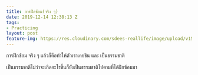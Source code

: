 ```yaml
---
title: การฝึกซ้อม(จริง ๆ)
date: 2019-12-14 12:38:13 Z
tags:
- Practicing
layout: post
feature-img: https://res.cloudinary.com/sdees-reallife/image/upload/v1555658919/sample_feature_img.png
---
```


การฝึกซ้อม จริง ๆ แล้วก็คือทำให้ตัวเราเคยชิน และ เป็นธรรมชาติ

<i class="fa fa-child" style="color:plum"></i>

เป็นธรรมชาติไม่ว่าจะเกิดอะไรขึ้นก็ยังเป็นธรรมชาติไปตามที่ได้ฝึกซ้อมมา
